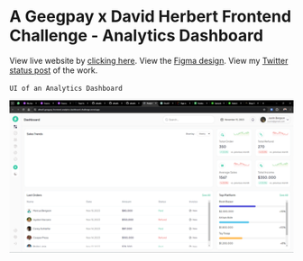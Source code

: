 # A Geegpay x David Herbert Frontend Challenge - Analytics Dashboard
View live website by [clicking here](https://allwell-geegpay-frontend-analytics-dashboard-challenge.vercel.app/).
View the [Figma design](https://www.figma.com/file/bOeS3w5LXdl3kmI6MJma5J/Analytics-Dashboard-(Copy)?type=design&node-id=1609%3A1012&mode=design&t=z0PIQBiNXK3x2Qhh-1).
View my [Twitter status post](https://x.com/allwelldotdev/status/1751294588818538961?s=20) of the work.

`UI of an Analytics Dashboard`

![Geegpay Analytics Dashboard](/assets/media/img-1.png)